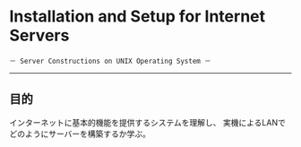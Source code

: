 # Installation and Setup for Internet Servers 
    － Server Constructions on UNIX Operating System －

---

## 目的
インターネットに基本的機能を提供するシステムを理解し、
実機によるLANでどのようにサーバーを構築するか学ぶ。



